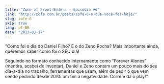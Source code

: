```yaml
---
title: "Zone of Front-Enders - Episódio #6"
link: "http://zofe.com.br/posts/zofe-6-o-que-voce-fez-hoje/"
slug: zofe-6
skip: true
lang: pt-BR
date: "2013-03-17"
---
```


"Como foi o dia do Daniel Filho? E o do Zeno Rocha? Mais importante ainda, queremos saber como foi o SEU dia!

Seguindo no formato conhecido internamente como “Forever Alones” (mentira, acabei de inventar), Daniel e Zeno contam um pouco mais do seu dia-a-dia no trabalho, ferramentas que usam, além de pedir o que vem sendo pedindo desde 2010: um fim a negatividade. Corre e dá o play!"
